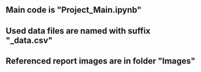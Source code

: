 ## Main code is "Project_Main.ipynb"

## Used data files are named with suffix "_data.csv"

## Referenced report images are in folder "Images"
